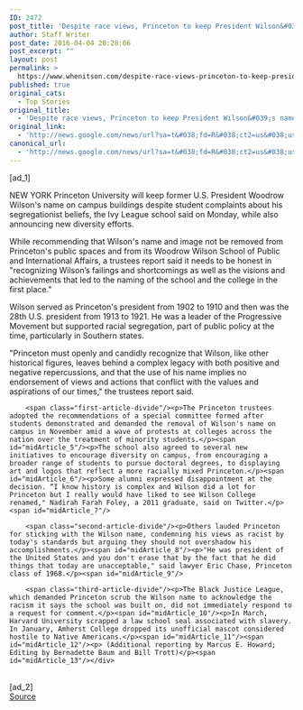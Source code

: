 ```yaml
---
ID: 2472
post_title: 'Despite race views, Princeton to keep President Wilson&#039;s name &#8211; Reuters'
author: Staff Writer
post_date: 2016-04-04 20:28:06
post_excerpt: ""
layout: post
permalink: >
  https://www.whenitson.com/despite-race-views-princeton-to-keep-president-wilsons-name-reuters/
published: true
original_cats:
  - Top Stories
original_title:
  - 'Despite race views, Princeton to keep President Wilson&#039;s name - Reuters'
original_link:
  - 'http://news.google.com/news/url?sa=t&#038;fd=R&#038;ct2=us&#038;usg=AFQjCNHFai38kWFeHL9hyegRw6RP44i13Q&#038;clid=c3a7d30bb8a4878e06b80cf16b898331&#038;cid=52779076837583&#038;ei=Js4CV6CNBtOOhAG-_qbQDg&#038;url=http://www.reuters.com/article/us-usa-race-princeton-idUSKCN0X11J5'
canonical_url:
  - 'http://news.google.com/news/url?sa=t&#038;fd=R&#038;ct2=us&#038;usg=AFQjCNHFai38kWFeHL9hyegRw6RP44i13Q&#038;clid=c3a7d30bb8a4878e06b80cf16b898331&#038;cid=52779076837583&#038;ei=Js4CV6CNBtOOhAG-_qbQDg&#038;url=http://www.reuters.com/article/us-usa-race-princeton-idUSKCN0X11J5'
---
```

 [ad_1]
<br><div id="articleText">
<span id="midArticle_start"/>

<span id="midArticle_0"/><span class="focusParagraph" readability="6"><p><span class="articleLocation">NEW YORK</span> Princeton University will keep former U.S. President Woodrow Wilson's name on campus buildings despite student complaints about his segregationist beliefs, the Ivy League school said on Monday, while also announcing new diversity efforts.</p></span><span id="midArticle_1"/><p>While recommending that Wilson's name and image not be removed from Princeton's public spaces and from its Woodrow Wilson School of Public and International Affairs, a trustees report said it needs to be honest in "recognizing Wilson’s failings and shortcomings as well as the visions and achievements that led to the naming of the school and the college in the first place."</p><span id="midArticle_2"/><p>Wilson served as Princeton's president from 1902 to 1910 and then was the 28th U.S. president from 1913 to 1921. He was a leader of the Progressive Movement but supported racial segregation, part of public policy at the time, particularly in Southern states.  </p><span id="midArticle_3"/><p>"Princeton must openly and candidly recognize that Wilson, like other historical figures, leaves behind a complex legacy with both positive and negative repercussions, and that the use of his name implies no endorsement of views and actions that conflict with the values and aspirations of our times," the trustees report said.</p><span id="midArticle_4"/>
        
        <span class="first-article-divide"/><p>The Princeton trustees adopted the recommendations of a special committee formed after students demonstrated and demanded the removal of Wilson's name on campus in November amid a wave of protests at colleges across the nation over the treatment of minority students.</p><span id="midArticle_5"/><p>The school also agreed to several new initiatives to encourage diversity on campus, from encouraging a broader range of students to pursue doctoral degrees, to displaying art and logos that reflect a more racially mixed Princeton.</p><span id="midArticle_6"/><p>Some alumni expressed disappointment at the decision. “I know history is complex and Wilson did a lot for Princeton but I really would have liked to see Wilson College renamed," Nadirah Farah Foley, a 2011 graduate, said on Twitter.</p><span id="midArticle_7"/>
        
        <span class="second-article-divide"/><p>Others lauded Princeton for sticking with the Wilson name, condemning his views as racist by today's standards but arguing they should not overshadow his accomplishments.</p><span id="midArticle_8"/><p>"He was president of the United States and you don't erase that by the fact that he did things that today are unacceptable," said lawyer Eric Chase, Princeton class of 1968.</p><span id="midArticle_9"/>
        
        <span class="third-article-divide"/><p>The Black Justice League, which demanded Princeton scrub the Wilson name to acknowledge the racism it says the school was built on, did not immediately respond to a request for comment.</p><span id="midArticle_10"/><p>In March, Harvard University scrapped a law school seal associated with slavery. In January, Amherst College dropped its unofficial mascot considered hostile to Native Americans.</p><span id="midArticle_11"/><span id="midArticle_12"/><p> (Additional reporting by Marcus E. Howard; Editing by Bernadette Baum and Bill Trott)</p><span id="midArticle_13"/></div>
<br>[ad_2]
<br><a href="http://news.google.com/news/url?sa=t&#038;fd=R&#038;ct2=us&#038;usg=AFQjCNHFai38kWFeHL9hyegRw6RP44i13Q&#038;clid=c3a7d30bb8a4878e06b80cf16b898331&#038;cid=52779076837583&#038;ei=Js4CV6CNBtOOhAG-_qbQDg&#038;url=http://www.reuters.com/article/us-usa-race-princeton-idUSKCN0X11J5">Source </a>